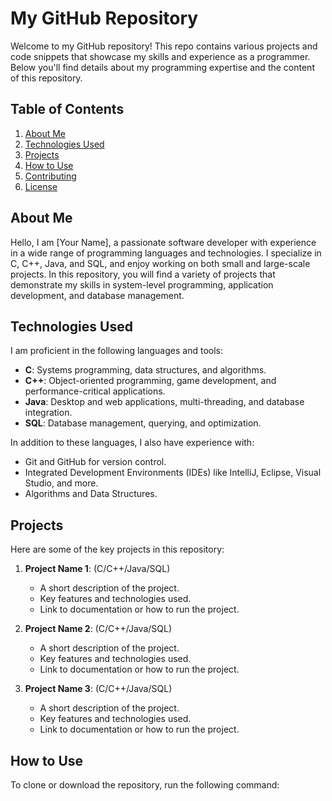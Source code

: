 # My GitHub Repository

Welcome to my GitHub repository! This repo contains various projects and code snippets that showcase my skills and experience as a programmer. Below you'll find details about my programming expertise and the content of this repository.

## Table of Contents

1. [About Me](#about-me)
2. [Technologies Used](#technologies-used)
3. [Projects](#projects)
4. [How to Use](#how-to-use)
5. [Contributing](#contributing)
6. [License](#license)

## About Me

Hello, I am [Your Name], a passionate software developer with experience in a wide range of programming languages and technologies. I specialize in C, C++, Java, and SQL, and enjoy working on both small and large-scale projects. In this repository, you will find a variety of projects that demonstrate my skills in system-level programming, application development, and database management.

## Technologies Used

I am proficient in the following languages and tools:

- **C**: Systems programming, data structures, and algorithms.
- **C++**: Object-oriented programming, game development, and performance-critical applications.
- **Java**: Desktop and web applications, multi-threading, and database integration.
- **SQL**: Database management, querying, and optimization.

In addition to these languages, I also have experience with:

- Git and GitHub for version control.
- Integrated Development Environments (IDEs) like IntelliJ, Eclipse, Visual Studio, and more.
- Algorithms and Data Structures.
  
## Projects

Here are some of the key projects in this repository:

1. **Project Name 1**: (C/C++/Java/SQL)
   - A short description of the project.
   - Key features and technologies used.
   - Link to documentation or how to run the project.

2. **Project Name 2**: (C/C++/Java/SQL)
   - A short description of the project.
   - Key features and technologies used.
   - Link to documentation or how to run the project.

3. **Project Name 3**: (C/C++/Java/SQL)
   - A short description of the project.
   - Key features and technologies used.
   - Link to documentation or how to run the project.

## How to Use

To clone or download the repository, run the following command:

